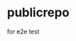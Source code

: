 # publicrepo
for e2e test


































































































































































































































































































































































































































































































































































































































































































































































































































































































































































































































































































































































































































































































































































































































































































































































































































































































































































































































































































































































































































































































































































































































































































































































































































































































































































